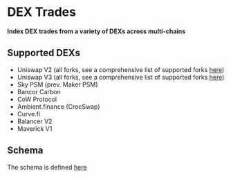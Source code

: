 # DEX Trades

**Index DEX trades from a variety of DEXs across multi-chains**

## Supported DEXs

- Uniswap V2 (all forks, see a comprehensive list of supported forks [here](./listeners/src/UniswapV2.sol))
- Uniswap V3 (all forks, see a comprehensive list of supported forks [here](./listeners/src/UniswapV3.sol))
- Sky PSM (prev. Maker PSM)
- Bancor Carbon
- CoW Protocol
- Ambient.finance (CrocSwap)
- Curve.fi
- Balancer V2
- Maverick V1

## Schema

The schema is defined [here](./listeners/src/types/DexTrades.sol)
